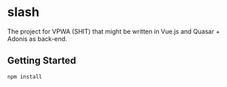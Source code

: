 # slash

The project for VPWA (SHIT) that might be written in Vue.js and Quasar + Adonis as back-end.

## Getting Started

```shell
npm install
```
